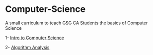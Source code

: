 # Computer-Science

A small curriculum to teach GSG CA Students the basics of Computer Science

1- [Intro to Computer Science](/IntroToCS.md)

2- [Algorithm Analysis](./Algorithm-Analysis//AlgorithmAnalysis.md)
